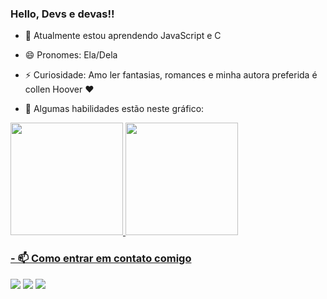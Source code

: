 ### Hello, Devs e devas!!

- 🌱 Atualmente estou aprendendo JavaScript e C
- 😄 Pronomes: Ela/Dela
- ⚡ Curiosidade: Amo ler fantasias, romances e minha autora preferida é collen Hoover ❤️


- 🔭 Algumas habilidades estão neste gráfico:
<div>
<a href="https://github.com/jenifergs">
<img height="180em" src="https://github-readme-stats.vercel.app/api/top-langs/?username=jenifergs&layout=compact&langs_count=7&theme=dracula"/>
<img height="180em" src="https://github-readme-stats.vercel.app/api?username=jenifergs&show_icons=true&theme=dracula&include_all_commits=true&count_private=true"/>
</div>
<div>
  
### - 📫 Como entrar em contato comigo
  
<a href="https://instagram.com/livrosdajeni" target="_blank"><img src="https://img.shields.io/badge/-Instagram-%23E4405F?style=for-the-badge&logo=instagram&logoColor=white" target="_blank"></a>
<a href = "mailto:contato.comercialjenifer@gmail.com"><img src="https://img.shields.io/badge/Gmail-D14836?style=for-the-badge&logo=gmail&logoColor=white" target="_blank"></a>
<a href="https://www.linkedin.com/in/jenifergoncalvesdev" target="_blank"><img src="https://img.shields.io/badge/-LinkedIn-%230077B5?style=for-the-badge&logo=linkedin&logoColor=white" target="_blank"></a>   
</div>
  




